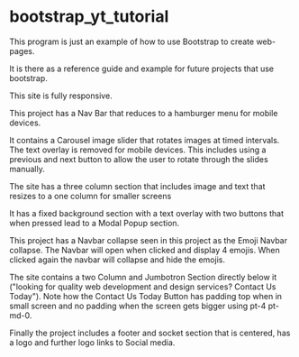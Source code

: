 # bootstrap_yt_tutorial


This program is just an example of how to use Bootstrap to create web-pages.

It is there as a reference guide and example for future projects that use bootstrap.

This site is fully responsive.

This project has a Nav Bar that reduces to a hamburger menu for mobile devices.

It contains a Carousel image slider that rotates images at timed intervals.  The text overlay is removed for mobile devices.  This includes using a previous and next button to allow the user to rotate through the slides manually.

The site has a three column section that includes image and text that resizes to a one column for smaller screens

It has a fixed background section with a text overlay with two buttons that when pressed lead to a Modal Popup section.

This project has a Navbar collapse seen in this project as the Emoji Navbar collapse. The Navbar will open when clicked and display 4 emojis.  When clicked again the navbar will collapse and hide the emojis.

The site contains a two Column and Jumbotron Section directly below it ("looking for quality web development and design services? Contact Us Today").  Note how the Contact Us Today Button has padding top when in small screen and no padding when the screen gets bigger using pt-4 pt-md-0.

Finally the project includes a footer and socket section that is centered, has a logo and further logo links to Social media.